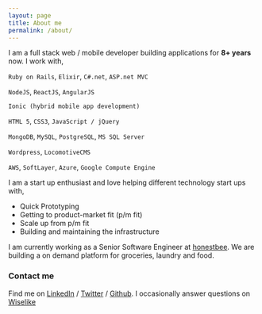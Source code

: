 ```yaml
---
layout: page
title: About me
permalink: /about/
---
```


I am a full stack web / mobile developer building applications for  **8+ years** now. I work with,

`Ruby on Rails`, `Elixir`, `C#.net`, `ASP.net MVC`   


`NodeJS`, `ReactJS`, `AngularJS`    


`Ionic (hybrid mobile app development)`   

`HTML 5`, `CSS3`, `JavaScript / jQuery`   

`MongoDB`, `MySQL`, `PostgreSQL`, `MS SQL Server`   

`Wordpress`, `LocomotiveCMS`   

`AWS`, `SoftLayer`, `Azure`, `Google Compute Engine`

I am a start up enthusiast and love helping different technology start ups with,

* Quick Prototyping
* Getting to product-market fit (p/m fit)
* Scale up from p/m fit
* Building and maintaining the infrastructure

I am currently working as a Senior Software Engineer at <a href="https://honestbee.sg" target="_blank">honestbee</a>. We are building a on demand platform for groceries, laundry and food.

### Contact me

Find me on  [LinkedIn][linkedIn] / [Twitter][Twitter] / [Github][github]. I occasionally answer questions on [Wiselike][wiselike]

[linkedIn]: https://sg.linkedin.com/in/tahernd
[github]: https://github.com/taher435
[twitter]: https://twitter.com/taher435
[wiselike]: https://wiselike.com/taher-dhilawala
